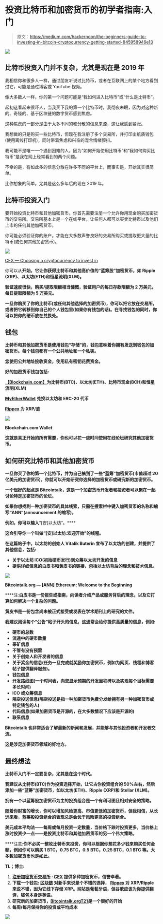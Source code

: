 # 投资比特币和加密货币的初学者指南:入门

> 原文：<https://medium.com/hackernoon/the-beginners-guide-to-investing-in-bitcoin-cryptocurrency-getting-started-845958949e13>

![](img/75fb738a151200085cc530b7155650e0.png)

## 比特币投资入门并不复杂，尤其是现在是 2019 年

我相信你和很多人一样，通过朋友听说过比特币，或者在互联网上的某个地方看到过它，可能是通过博客或 YouTube 视频。

像大多数人一样，你的第一个问题可能是“我如何进入比特币”或“什么是比特币”。

起初这看起来很吓人，当我买下我的第一个比特币时，我彻夜未眠，因为对这种新的、奇怪的、基于区块链的数字货币感到焦虑。

这种焦虑的一部分是由于太多不同的和分散的信息来源，这让我感到紧张。

我想做的只是购买一些比特币，但现在我注册了多个交易所，并打印出纸质钱包(使用离线打印机)，同时带着焦虑和兴奋的混合情绪颤抖。

我可能不是唯一一个遇到困难的人，因为“如何开始使用比特币”和“我如何购买比特币”是我在网上经常看到的两个问题。

不幸的是，有如此多的信息分散在许多不同的平台上，而事实是，开始其实很简单。

比你想象的简单，尤其是这么多年后的现在 2019 年。

## **比特币投资入门**

要开始投资比特币和其他加密货币，你首先需要注册一个允许你用现金购买加密货币的交易所。交易所基本上是一个在线平台，让任何人都可以买卖比特币以及他们上市的任何其他加密货币。

你可能必须验证你的账户，才能在大多数声誉良好的交易所购买或提取更大量的比特币(或任何其他加密货币)。

![](img/e873c5ecd0924ef7a618c8e5ff9374b0.png)

[CEX — Choosing a cryptocurrency to invest in](https://cex.io/r/0/up106280379/0/)

你可以从[](https://cex.io/r/0/up106280379/0/)**开始，它让你获得比特币和其他高价值的“蓝筹股”加密货币，如 Ripple (XRP)、以太坊(ETH)和恒星流明(XLM)。**

**验证速度很快，购买/提取限额相当慷慨，验证用户的每日存款限额为 2 万美元，每日提取限额为 5 万美元。**

**一旦你购买了你的比特币(或任何其他选择的加密货币)，你可以把它放在交易所，或者把它转移到你自己的个人钱包里(如果你有钱包的话)。在寻找钱包的同时，你可以把你的硬币放在兑换处。**

## **钱包**

**比特币和其他加密货币是使用钱包“存储”的，钱包意味着你拥有发送到钱包的加密货币。每个钱包都有一个公共地址和一个私钥。**

**您使用公共地址接收资金，使用私有密钥花费资金。**

**好的加密货币钱包包括:**

**[**【Blockchain.com】**](https://www.blockchain.com/)为比特币(BTC)、以太坊(ETH)、比特币现金(BCH)和恒星流明(XLM)**

**[**MyEtherWallet**](https://www.myetherwallet.com/) 兑换以太坊和 ERC-20 代币**

**[**Rippex**](https://rippex.net/) 为 XRP/涟**

**![](img/59eff34415ce4be3ad23b9ad1b309f47.png)**

**Blockchain.com Wallet**

**这就是真正开始的所有需要，你也可以花一些时间使用在线论坛研究其他加密货币。**

## ****如何研究比特币和其他加密货币****

**一旦你买了你的第一个比特币，并为自己搞到了一些“蓝筹”加密货币(市值超过 20 亿美元的加密货币)，你就可以开始研究你选择的加密货币或研究新的加密货币。**

**一个很好的起点是 Bitcointalk，这是一个加密货币开发者和投资者可以聚在一起讨论特定加密货币的论坛。**

**如果你想找到一种加密货币的具体线索，只需在搜索栏中键入加密货币的名称和缩写“ANN”(announcement 的缩写)。**

**例如，你可以输入**“[安]以太坊”。****

**这会引导你一个叫做“[安]以太坊:欢迎开始”的线程。**

**在这篇帖子中，以太坊的创始人 Vitalik Buterin 宣布了以太坊的创建，并提供了其他信息，包括:**

*   **关于以太坊 ICO(初始硬币发行)到众筹以太坊开发的信息**
*   **提供详细信息的白皮书和黄皮书的链接，包括以太坊背后的理念和技术信息。**

**![](img/810ad2aac4a2fa7b70a01905fd4549a9.png)**

**Bitcointalk.org — [ANN] Ethereum: Welcome to the Beginning**

****注:**白皮书是一份报告或指南，向读者介绍产品或服务背后的理念，以及它打算如何解决一个复杂的问题。**

**黄皮书是一份包含尚未被正式接受或发表在学术期刊上的研究的文件。**

**我建议阅读每个“公告”帖子开头的信息，这通常会给你提供高质量的信息，例如:**

*   **硬币的总数**
*   **流通中的硬币数量**
*   **采矿信息**
*   **不管有没有预雷**
*   **关于创始人和开发者的信息**
*   **关于奖金的信息(任务一旦完成就奖励你加密货币，例如为网页、线程和博客帖子提供翻译服务)。**
*   **钱包信息**
*   **开发路线图(一个时间表，向您显示预期的开发里程碑以及实现每个目标需要多长时间)**
*   **ICO 或众筹信息**
*   **隔空投送信息(隔空投送是指一种加密货币免费分发给拥有另一种加密货币或特定钱包的人)**
*   **代码信息(如果加密货币是开源的，在大多数情况下应该是开源的)**
*   **联系信息**

**Bitcointalk 也非常适合了解最新的新闻和发展，并能够与其他投资者和开发者交流。**

**这是涉足加密货币领域的好地方。**

## ****最终想法****

**比特币入门不一定要复杂，尤其是在这个时代。**

**我建议从比特币(BTC)作为投资选择开始，让它占你投资组合的 50%左右，然后添加一些“蓝筹”加密货币，如以太坊(ETH)、Ripple (XRP)和 Stellar (XLM)。**

**拥有一个以蓝筹股加密货币为主的投资组合是一个有利可图且相对安全的策略。**

**随着你财富的增长，你可以增加风险更高、市值更低的加密货币，但我相信，从长远来看，蓝筹股投资组合的表现总是会优于风险更高的投资组合。**

**美元成本平均法——每周或每月投资一定数量，当价格下跌时投资更多，当价格上涨时投资少一点——是投资比特币和其他加密货币的另一个伟大策略。**

****注意:**你不必买一整枚比特币来投资，你可以根据你想花多少钱来购买任何金额，例如你可以购买 1 BTC，0.75 BTC，0.5 BTC，0.25 BTC，0.1 BTC 等。大多数加密货币也是如此。**

****TL；博士:****

1.  **[注册加密货币交易所](https://cex.io/r/0/up106280379/0/) : [**CEX**](https://cex.io/r/0/up106280379/0/) 提供多种加密货币，信誉卓著。**
2.  **下载一个钱包: [**区块链**](https://www.blockchain.com/) 对新手来说是个不错的选择， [**Rippex**](https://rippex.net/) 对 XRP/Ripple 来说不错，因为它线下存储 XRP。网站是葡萄牙语，但谷歌应该为你提供翻译，钱包本身是英语。**
3.  **研究新的加密货币，[Bitcointalk.orgT21](https://bitcointalk.org)是一个很好的开始**
4.  **每周/每月保持你的投资或平均成本**

**![](img/5f3586e27bbf668cd0a332037717e9af.png)**